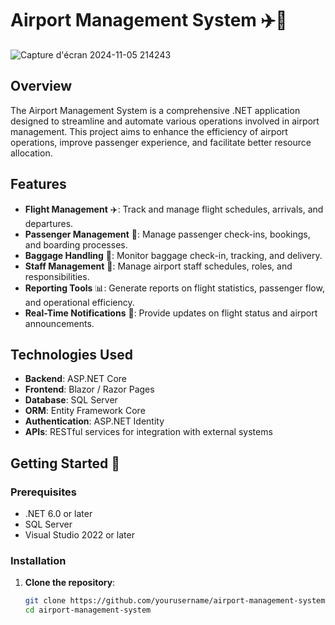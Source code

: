 # Airport Management System ✈️🏢



![Capture d'écran 2024-11-05 214243](https://github.com/user-attachments/assets/44b66a88-cf5b-4d0d-9d1d-3ac1bb1c36da)
## Overview
The Airport Management System is a comprehensive .NET application designed to streamline and automate various operations involved in airport management. This project aims to enhance the efficiency of airport operations, improve passenger experience, and facilitate better resource allocation.

## Features

- **Flight Management** ✈️: Track and manage flight schedules, arrivals, and departures.
- **Passenger Management** 🧳: Manage passenger check-ins, bookings, and boarding processes.
- **Baggage Handling** 🛅: Monitor baggage check-in, tracking, and delivery.
- **Staff Management** 👥: Manage airport staff schedules, roles, and responsibilities.
- **Reporting Tools** 📊: Generate reports on flight statistics, passenger flow, and operational efficiency.
- **Real-Time Notifications** 🔔: Provide updates on flight status and airport announcements.

## Technologies Used

- **Backend**: ASP.NET Core
- **Frontend**: Blazor / Razor Pages
- **Database**: SQL Server
- **ORM**: Entity Framework Core
- **Authentication**: ASP.NET Identity
- **APIs**: RESTful services for integration with external systems

## Getting Started 🚀

### Prerequisites

- .NET 6.0 or later
- SQL Server
- Visual Studio 2022 or later

### Installation

1. **Clone the repository**:
   ```bash
   git clone https://github.com/yourusername/airport-management-system.git
   cd airport-management-system
